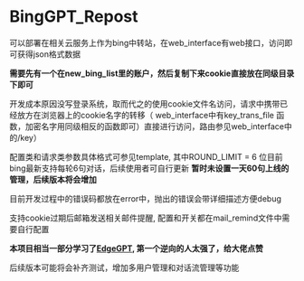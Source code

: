# BingGPT_Repost
可以部署在相关云服务上作为bing中转站，在web_interface有web接口，访问即可获得json格式数据

**需要先有一个在new_bing_list里的账户，然后复制下来cookie直接放在同级目录下即可**

开发成本原因没写登录系统，取而代之的使用cookie文件名访问，请求中携带已经放方在浏览器上的cookie名字的转移（ web_interface中有key_trans_file 函数，加密名字用同级相反的函数即可）直接进行访问，路由参见web_interface中的/key）

配置类和请求类参数具体格式可参见template, 其中ROUND_LIMIT = 6 位目前bing最新支持每轮6句对话，后续使用者可自行更新 **暂时未设置一天60句上线的管理，后续版本将会增加**

目前开发过程中的错误码都放在error中，抛出的错误会带详细描述方便debug

支持cookie过期后邮箱发送相关邮件提醒, 配置和开关都在mail_remind文件中需要自行配置

**本项目相当一部分学习了<a href ="https://github.com/acheong08/EdgeGPT">EdgeGPT</a>, 第一个逆向的人太强了，给大佬点赞**

后续版本可能将会补齐测试，增加多用户管理和对话流管理等功能
